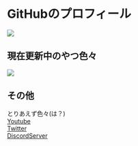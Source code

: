 # GitHubのプロフィール

[![](https://github-readme-stats.vercel.app/api?username=p-yttor4869&show_icons=true&theme=midnight-purple)](https://github.com/p-yttor4869)
## 現在更新中のやつ色々
[![](https://github-readme-stats.vercel.app/api/pin/?username=p-yttor4869&repo=DiscordFortniteBot&theme=midnight-purple)](https://github.com/p-yttor4869/DiscordFortniteBot)

## その他
とりあえず色々(は？)<br>
[Youtube](https://www.youtube.com/channel/UCwtA1x7pNWiDI6b30ZbS5wA)<br>
[Twitter](https://twitter.com/pyttor33_111)<br>
[DiscordServer](https://tel1hor-api.tel1hor.tk/tel1horserver)
